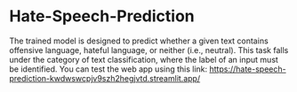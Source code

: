 # Hate-Speech-Prediction
The trained model is designed to predict whether a given text contains offensive language, hateful language, or neither (i.e., neutral). This task falls under the category of text classification, where the label of an input must be identified.
You can test the web app using this link: https://hate-speech-prediction-kwdwswcpjv9szh2hegjvtd.streamlit.app/ 
